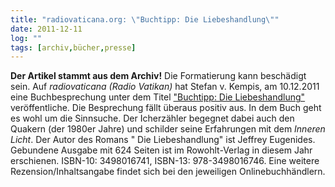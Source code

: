 ```yaml
---
title: "radiovaticana.org: \"Buchtipp: Die Liebeshandlung\""
date: 2011-12-11
log: ""
tags: [archiv,bücher,presse]
---
```

**Der Artikel stammt aus dem Archiv!** Die Formatierung kann beschädigt sein.
Auf <i>radiovaticana (Radio Vatikan)</i> hat Stefan v. Kempis,  am 10.12.2011 eine Buchbesprechung unter dem Titel <a href="http://www.oecumene.radiovaticana.org/ted/articolo.asp?c=545122">"Buchtipp: Die Liebeshandlung"</a> veröffentliche. Die Besprechung fällt überaus positiv aus. In dem Buch geht es wohl um die Sinnsuche. Der Icherzähler begegnet dabei auch den Quakern (der 1980er Jahre) und schilder seine Erfahrungen mit dem <i>Inneren  Licht</i>. <!--break-->Der Autor des Romans " Die Liebeshandlung"  ist Jeffrey Eugenides. Gebundene Ausgabe mit 624 Seiten ist im Rowohlt-Verlag in diesem Jahr erschienen. ISBN-10: 3498016741, ISBN-13: 978-3498016746. Eine weitere Rezension/Inhaltsangabe findet sich bei den jeweiligen Onlinebuchhändlern.
